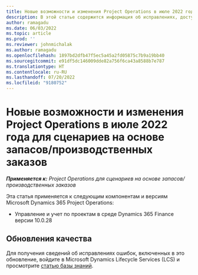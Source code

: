```yaml
---
title: Новые возможности и изменения Project Operations в июле 2022 года для сценариев на основе запасов/производственных заказов
description: В этой статье содержится информация об исправлениях, доступных в выпуске Microsoft Dynamics 365 Project Operations для сценариев на основе запасов/производственных заказов за июль 2022 года.
author: ramagadu
ms.date: 06/03/2022
ms.topic: article
ms.prod: ''
ms.reviewer: johnmichalak
ms.author: ramagadu
ms.openlocfilehash: 1897bd2dfb47f5ec5a45a2fd05875c7b9a19bb40
ms.sourcegitcommit: e91df5dc146009dde82a756f6ca43a8588b7e787
ms.translationtype: HT
ms.contentlocale: ru-RU
ms.lasthandoff: 07/20/2022
ms.locfileid: "9180752"
---
```

# <a name="whats-new-or-changed-in-project-operations-july-2022-for-stockedproduction-based-scenarios"></a>Новые возможности и изменения Project Operations в июле 2022 года для сценариев на основе запасов/производственных заказов

_**Применяется к:** Project Operations для сценариев на основе запасов/производственных заказов_

Эта статья применяется к следующим компонентам и версиям Microsoft Dynamics 365 Project Operations:

- Управление и учет по проектам в среде Dynamics 365 Finance версии 10.0.28

## <a name="quality-updates"></a>Обновления качества

Для получения сведений об исправлениях ошибок, включенных в это обновление, войдите в Microsoft Dynamics Lifecycle Services (LCS) и просмотрите [статью базы знаний](https://fix.lcs.dynamics.com/Issue/Details?bugId=694438).

